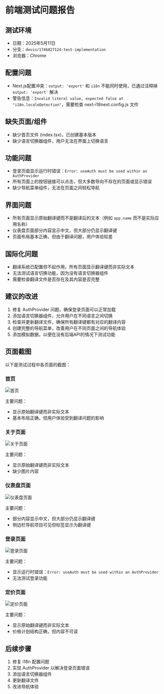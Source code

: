 # 前端测试问题报告

## 测试环境
- 日期：2025年5月11日
- 分支：`devin/1746827124-test-implementation`
- 浏览器：Chrome

## 配置问题
- Next.js配置冲突：`output: 'export'` 和 `i18n` 不能同时使用，已通过注释掉 `output: 'export'` 解决
- 警告信息：`Invalid literal value, expected false at "i18n.localeDetection"`，需要检查 next-i18next.config.js 文件

## 缺失页面/组件
- 缺少首页文件 (index.tsx)，已创建基本版本
- 缺少语言切换器组件，用户无法在界面上切换语言

## 功能问题
- 登录页面显示运行时错误：`Error: useAuth must be used within an AuthProvider`
- 所有页面上的按钮链接可以点击，但大多数导向不存在的页面或显示错误
- 缺少导航菜单组件，无法在页面之间轻松导航

## 界面问题
- 所有页面显示原始翻译键而不是翻译后的文本（例如 `app.name` 而不是实际应用名称）
- 仪表盘页面部分内容显示中文，但大部分仍显示翻译键
- 页面布局基本正确，但由于翻译问题，用户体验较差

## 国际化问题
- 翻译系统已配置但不起作用，所有页面显示翻译键而非实际文本
- 无法测试语言切换功能，因为没有语言切换器组件
- 需要检查翻译文件是否存在及其内容是否完整

## 建议的改进
1. 修复 AuthProvider 问题，确保登录页面可以正常加载
2. 添加语言切换器组件，允许用户在不同语言之间切换
3. 检查并更新翻译文件，确保所有翻译键都有对应的翻译内容
4. 创建完整的导航菜单，改善用户在不同页面之间的导航体验
5. 添加模拟数据，以便在没有后端API的情况下测试功能

## 页面截图
以下是测试过程中各页面的截图：

### 首页
![首页](/home/ubuntu/screenshots/localhost_3000_053244.png)

主要问题：
- 显示原始翻译键而非实际文本
- 基本布局正确，但用户体验受到翻译问题的影响

### 关于页面
![关于页面](/home/ubuntu/screenshots/localhost_3000_about_053319.png)

主要问题：
- 显示原始翻译键而非实际文本
- 缺少图片内容

### 仪表盘页面
![仪表盘页面](/home/ubuntu/screenshots/localhost_3000_053328.png)

主要问题：
- 部分内容显示中文，但大部分仍显示翻译键
- 侧边栏导航项目可见但标签显示为翻译键

### 登录页面
![登录页面](/home/ubuntu/screenshots/localhost_3000_auth_053310.png)

主要问题：
- 显示运行时错误：`Error: useAuth must be used within an AuthProvider`
- 无法测试登录功能

### 定价页面
![定价页面](/home/ubuntu/screenshots/localhost_3000_053341.png)

主要问题：
- 显示原始翻译键而非实际文本
- 价格计划结构正确，但内容不可读

## 后续步骤
1. 修复 i18n 配置问题
2. 实现 AuthProvider 以解决登录页面错误
3. 添加语言切换器组件
4. 更新翻译文件
5. 改进导航体验
